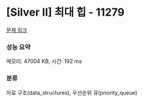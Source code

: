 # [Silver II] 최대 힙 - 11279 

[문제 링크](https://www.acmicpc.net/problem/11279) 

### 성능 요약

메모리: 47004 KB, 시간: 192 ms

### 분류

자료 구조(data_structures), 우선순위 큐(priority_queue)

